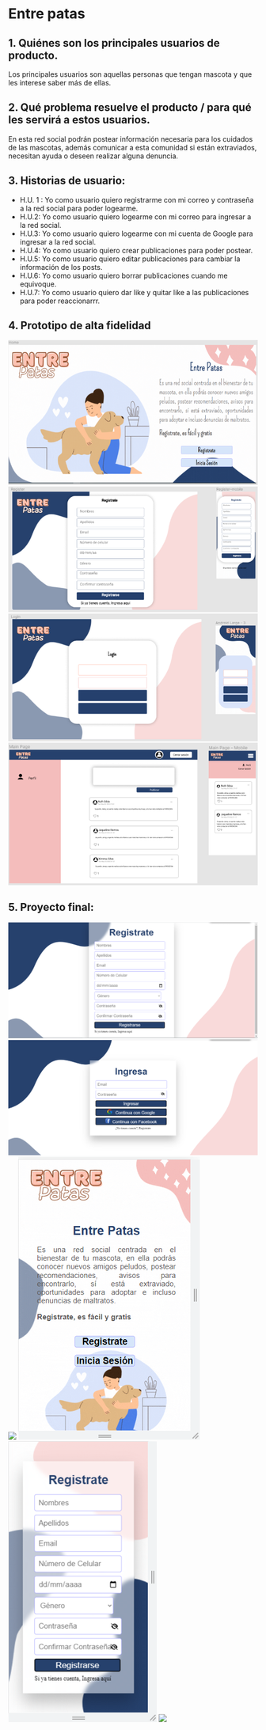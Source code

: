 # Entre patas
## 1. Quiénes son los principales usuarios de producto.

Los principales usuarios son aquellas personas que tengan mascota y que les interese saber más de ellas.
## 2. Qué problema resuelve el producto / para qué les servirá a estos usuarios.

En esta red social podrán postear información necesaria para los cuidados de las mascotas, además comunicar a esta comunidad si están extraviados, necesitan ayuda o deseen realizar alguna denuncia.

## 3. Historias de usuario:

  - H.U. 1 : Yo como usuario quiero registrarme con mi correo y contraseña a la red social para poder logearme.
  - H.U.2: Yo como usuario quiero logearme con mi correo para ingresar a la red social.
  - H.U.3: Yo como usuario quiero logearme con mi cuenta de Google para ingresar a la red social.
  - H.U.4: Yo como usuario quiero crear publicaciones para poder postear.
  - H.U.5: Yo como usuario quiero editar publicaciones para cambiar la información de los posts.
  - H.U.6: Yo como usuario quiero borrar publicaciones cuando me equivoque.
  - H.U.7: Yo como usuario quiero dar like y quitar like a las publicaciones para poder reaccionarrr.

## 4. Prototipo de alta fidelidad
![](/src/img/Home.png)
![](/src/img/Register.png)
![](/src/img/Login.png)
![](/src/img/MainPage.png)
## 5. Proyecto final:
![](/src/img/PTregister.png)
![](/src/img/PTlogin.png)
![](/src/img/PTmainPage.png)
![](/src/img/responsive-home.png)
![](/src/img/responsive-register.png)
![](/src/img/responsive-login.png)
